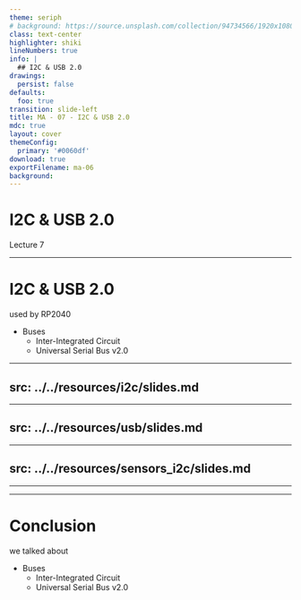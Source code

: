 ```yaml
---
theme: seriph
# background: https://source.unsplash.com/collection/94734566/1920x1080
class: text-center
highlighter: shiki
lineNumbers: true
info: |
  ## I2C & USB 2.0
drawings:
  persist: false
defaults:
  foo: true
transition: slide-left
title: MA - 07 - I2C & USB 2.0
mdc: true
layout: cover
themeConfig:
  primary: '#0060df'
download: true
exportFilename: ma-06
background:
---
```


# I2C & USB 2.0
Lecture 7

---

# I2C & USB 2.0
used by RP2040

- Buses
  - Inter-Integrated Circuit
  - Universal Serial Bus v2.0

<!-- I2C -->

---
src: ../../resources/i2c/slides.md
---

<!-- USB -->

---
src: ../../resources/usb/slides.md
---

<!-- Sensors -->

---
src: ../../resources/sensors_i2c/slides.md
---

---
---
# Conclusion
we talked about

- Buses
  - Inter-Integrated Circuit
  - Universal Serial Bus v2.0
